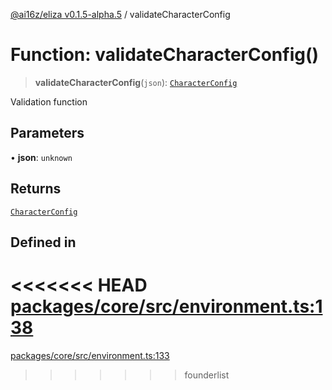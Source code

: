 [@ai16z/eliza v0.1.5-alpha.5](../index.md) / validateCharacterConfig

# Function: validateCharacterConfig()

> **validateCharacterConfig**(`json`): [`CharacterConfig`](../type-aliases/CharacterConfig.md)

Validation function

## Parameters

• **json**: `unknown`

## Returns

[`CharacterConfig`](../type-aliases/CharacterConfig.md)

## Defined in

<<<<<<< HEAD
[packages/core/src/environment.ts:138](https://github.com/ai16z/eliza/blob/main/packages/core/src/environment.ts#L138)
=======
[packages/core/src/environment.ts:133](https://github.com/konstantine25b/eliza/blob/main/packages/core/src/environment.ts#L133)
>>>>>>> founderlist
